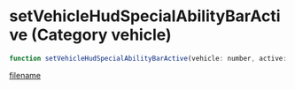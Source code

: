 # setVehicleHudSpecialAbilityBarActive (Category vehicle)

```js
function setVehicleHudSpecialAbilityBarActive(vehicle: number, active: boolean): void
```

[filename](setVehicleHudSpecialAbilityBarActive_m.md ':include')